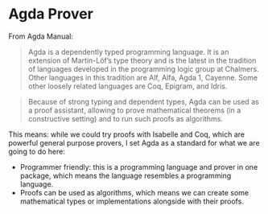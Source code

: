 # Agda Prover

From Agda Manual:

> Agda is a dependently typed programming language. It is an extension of Martin-Löf’s type theory and is the latest in the tradition of languages developed in the programming logic group at Chalmers. Other languages in this tradition are Alf, Alfa, Agda 1, Cayenne. Some other loosely related languages are Coq, Epigram, and Idris.

> Because of strong typing and dependent types, Agda can be used as a proof assistant, allowing to prove mathematical theorems (in a constructive setting) and to run such proofs as algorithms.

This means: while we could try proofs with Isabelle and Coq, which are powerful general purpose provers, I set Agda as a standard for what we are going to do here:
- Programmer friendly: this is a programming language and prover in one package, which means the language resembles a programming language.
- Proofs can be used as algorithms, which means we can create some mathematical types or implementations alongside with their proofs.
